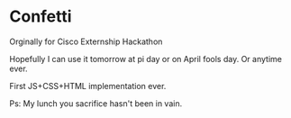 # Confetti

Orginally for Cisco Externship Hackathon

Hopefully I can use it tomorrow at pi day or on April fools day. Or anytime ever. 

First JS+CSS+HTML implementation ever.

Ps: My lunch you sacrifice hasn't been in vain. 
